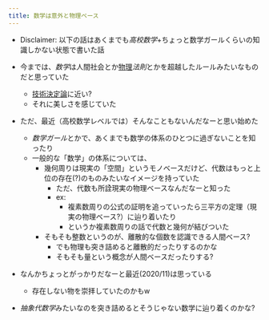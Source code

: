 ```yaml
---
title: 数学は意外と物理ベース
---
```


* Disclaimer: 以下の話はあくまでも*高校数学*+ちょっと数学ガールくらいの知識しかない状態で書いた話

* 今までは、*数学*は人間社会とか[物理](%E7%89%A9%E7%90%86.md)*法則*とかを超越したルールみたいなものだと思っていた
  
  * [技術決定論](%E6%8A%80%E8%A1%93%E6%B1%BA%E5%AE%9A%E8%AB%96.md)に近い?
  * それに美しさを感じていた
* ただ、最近（高校数学レベルでは）そんなこともないんだなーと思い始めた
  
  * *数学ガール*とかで、あくまでも数学の体系のひとつに過ぎないことを知ったり
  * 一般的な「数学」の体系については、
    * 幾何周りは現実の「空間」というモノベースだけど、代数はもっと上位の存在(?)のものみたいなイメージを持っていた
      * ただ、代数も所詮現実の物理ベースなんだなーと知った
      * ex:
        * 複素数周りの公式の証明を追っていったら三平方の定理（現実の物理ベース?）に辿り着いたり
        * というか複素数周りの話で代数と幾何が結びついた
    * そもそも整数というのが、離散的な個数を認識できる人間ベース?
      * でも物理も突き詰めると離散的だったりするのかな
      * そもそも量という概念が人間ベースだったりする?
* なんかちょっとがっかりだなーと最近(2020/11)は思っている
  
  * 存在しない物を崇拝していたのかもw
* *抽象代数学*みたいなのを突き詰めるとそうじゃない数学に辿り着くのかな?
